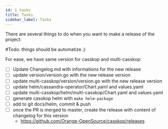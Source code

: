 ```yaml
---
id: 1_tasks
title: Tasks
sidebar_label: Tasks
---
```


There are several things to do when you want to make a release of the project:

#Todo: things should be automatize ;)

For ease, we have same version for casskop and multi-casskop: 

- [ ] Update Changelog.md with informations for the new release
- [ ] update version/version.go with the new release version
- [ ] update multi-casskop/version/version.go with the new release version
- [ ] update helm/cassandra-operator/Chart.yaml and values.yaml
- [ ] update multi-casskop/helm/multi-casskop/Chart.yaml and values.yaml
- [ ] generate casskop helm with `make helm-package`
- [ ] add to git docs/helm, commit & push
- [ ] once the PR is merged to master, create the release with content of changelog for this version
  - https://github.com/Orange-OpenSource/casskop/releases